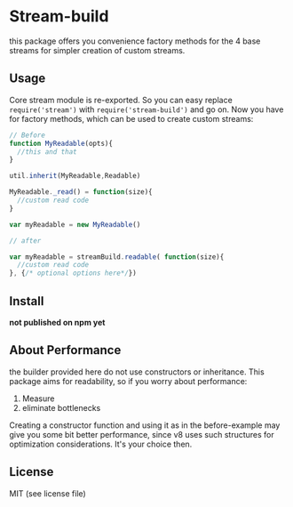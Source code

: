 # Stream-build

this package offers you convenience factory methods for the 4 base streams for simpler creation of custom streams.

## Usage

Core stream module is re-exported. So you can easy replace `require('stream')` with `require('stream-build')` and go on. Now you have for factory methods, which can be used to create custom streams:

```javascript
// Before
function MyReadable(opts){
  //this and that
}

util.inherit(MyReadable,Readable)

MyReadable._read() = function(size){
  //custom read code
}

var myReadable = new MyReadable()
```


```javascript
// after

var myReadable = streamBuild.readable( function(size){
  //custom read code
}, {/* optional options here*/})
```

## Install

**not published on npm yet**

## About Performance

the builder provided here do not use constructors or inheritance. This package aims for readability, so if you worry about performance:

1. Measure
2. eliminate bottlenecks

Creating a constructor function and using it as in the before-example may give you some bit better performance, since v8 uses such structures for optimization considerations. It's your choice then.

## License

MIT (see license file)

